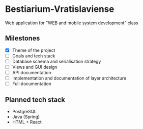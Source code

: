 # Bestiarium-Vratislaviense

Web application for "WEB and mobile system development" class

## Milestones

- [X] Theme of the project
- [ ] Goals and tech stack
- [ ] Database schema and serialisation strategy
- [ ] Views and GUI design
- [ ] API documentation
- [ ] Implementation and documentation of layer architecture
- [ ] Full documentation

## Planned tech stack

- PostgreSQL
- Java (Spring)
- HTML + React
